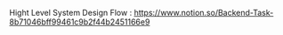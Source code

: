 Hight Level System Design Flow : 
https://www.notion.so/Backend-Task-8b71046bff99461c9b2f44b2451166e9
